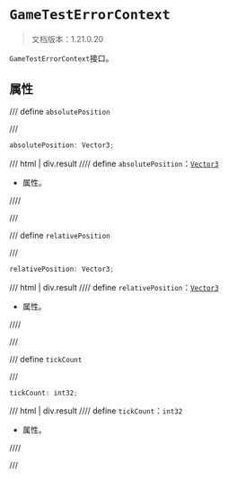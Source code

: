 # `GameTestErrorContext`

> 文档版本：1.21.0.20

`GameTestErrorContext`接口。

## 属性

/// define
`absolutePosition`


///

```js
absolutePosition: Vector3;
```

/// html | div.result
//// define
`absolutePosition`：[`Vector3`](../../server/1.8.0/vector3.md)

- 属性。


////

///


/// define
`relativePosition`


///

```js
relativePosition: Vector3;
```

/// html | div.result
//// define
`relativePosition`：[`Vector3`](../../server/1.8.0/vector3.md)

- 属性。


////

///


/// define
`tickCount`


///

```js
tickCount: int32;
```

/// html | div.result
//// define
`tickCount`：`int32`

- 属性。


////

///

